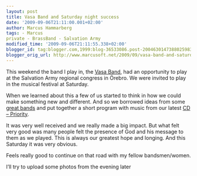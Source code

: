 ```yaml
---
layout: post
title: Vasa Band and Saturday night success
date: '2009-09-06T21:11:00.001+02:00'
author: Marcus Hammarberg
tags: - Marcus
private - BrassBand - Salvation Army
modified_time: '2009-09-06T21:11:55.338+02:00'
blogger_id: tag:blogger.com,1999:blog-36533086.post-2004630147388025983
blogger_orig_url: http://www.marcusoft.net/2009/09/vasa-band-and-saturday-night-success.html
---
```



This weekend the band I play in, the
<a href="http://www.vasaband.se" target="_blank">Vasa Band</a>, had an
opportunity to play at the Salvation Army regional congress in Örebro.
We were invited to play in the musical festival at Saturday.

When we learned about this a few of us started to think in how we could
make something new and different. And so we borrowed ideas from some
<a href="http://www.blackdykeband.co.uk" target="_blank">great bands</a>
and put together a short program with music from our latest
<a href="http://www.vasaband.se/index.php?id=6" target="_blank">CD –
Priority</a>.

It was very well received and we really made a big impact. But what felt
very good was many people felt the presence of God and his message to
them as we played. This is always our greatest hope and longing. And
this Saturday it was very obvious.

Feels really good to continue on that road with my fellow
bandsmen/women.

I’ll try to upload some photos from the evening later
